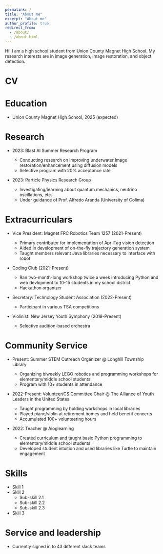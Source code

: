 ```yaml
---
permalink: /
title: "About me"
excerpt: "About me"
author_profile: true
redirect_from: 
  - /about/
  - /about.html
---
```


Hi! I am a high school student from Union County Magnet High School. My research interests are in image generation, image restoration, and object detection.

CV
======

Education
======
* Union County Magnet High School, 2025 (expected)

Research
======
* 2023: Blast AI Summer Research Program
  * Conducting research on improving underwater image restoration/enhancement using diffusion models
  * Selective program with 20% acceptance rate

* 2023: Particle Physics Research Group
  * Investigating/learning about quantum mechanics, neutrino oscillations, etc.
  * Under guidance of Prof. Alfredo Aranda (University of Colima)

Extracurriculars
======
* Vice President: Magnet FRC Robotics Team 1257 (2021-Present)
  * Primary contributor for implementation of AprilTag vision detection
  * Aided in development of on-the-fly trajectory generation system
  * Taught members relevant Java libraries necessary to interface with robot

* Coding Club (2021-Present)
  * Ran two-month-long workshop twice a week introducing Python and web devlopment to 10-15 students in my school district
  * Hackathon organizer
 
* Secretary: Technology Student Association (2022-Present)
  * Participant in various TSA competitions
 
* Violinist: New Jersey Youth Symphony (2019-Present)
  * Selective audition-based orchestra

Community Service
======
* Present: Summer STEM Outreach Organizer @ Longhill Township Library
  * Organizing biweekly LEGO robotics and programming workshops for elementary/middle school students
  * Program with 10+ students in attendance
 
* 2022-Present: Volunteer/CS Committee Chair @ The Alliance of Youth Leaders in the United States
  * Taught programming by holding workshops in local libraries
  * Played piano/violin at retirement homes and held benefit concerts
  * Accumulated 100+ volunteering hours
 
* 2022: Teacher @ Aioglearning
  * Created curriculum and taught basic Python programming to elementary/middle school students
  * Developed student intuition and used libraries like Turtle to maintain engagement

Skills
======
* Skill 1
* Skill 2
  * Sub-skill 2.1
  * Sub-skill 2.2
  * Sub-skill 2.3
* Skill 3

Service and leadership
======
* Currently signed in to 43 different slack teams
